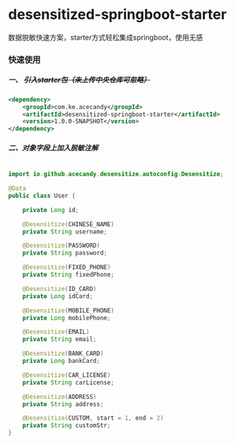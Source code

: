 # desensitized-springboot-starter
数据脱敏快速方案，starter方式轻松集成springboot，使用无感
### 快速使用
##### 一、 ~~引入starter包（未上传中央仓库可忽略）~~
```xml
<dependency>
    <groupId>com.ke.acecandy</groupId>
    <artifactId>desensitized-springboot-starter</artifactId>
    <version>1.0.0-SNAPSHOT</version>
</dependency>
```
##### 二、对象字段上加入脱敏注解

```java

import io.github.acecandy.desensitize.autoconfig.Desensitize;

@Data
public class User {

    private Long id;

    @Desensitize(CHINESE_NAME)
    private String username;

    @Desensitize(PASSWORD)
    private String password;

    @Desensitize(FIXED_PHONE)
    private String fixedPhone;

    @Desensitize(ID_CARD)
    private Long idCard;

    @Desensitize(MOBILE_PHONE)
    private Long mobilePhone;

    @Desensitize(EMAIL)
    private String email;

    @Desensitize(BANK_CARD)
    private Long bankCard;

    @Desensitize(CAR_LICENSE)
    private String carLicense;

    @Desensitize(ADDRESS)
    private String address;

    @Desensitize(CUSTOM, start = 1, end = 2)
    private String customStr;
}
```